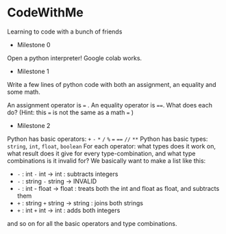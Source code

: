 # CodeWithMe
Learning to code with a bunch of friends

- Milestone 0

Open a python interpreter! Google colab works. 

- Milestone 1

Write a few lines of python code with both an assignment, an equality and some math.

An assignment operator is `=` . An equality operator is `==`. What does each do? (Hint: this `=` is not the same as 
a math `=` )

- Milestone 2

Python has basic operators: `+` `-` `*` `/` `%` `=` `==` `//` `**`
Python has basic types: `string`, `int`, `float`, `boolean`
For each operator: what types does it work on, what result does it give for every type-combination, and what type combinations is it invalid for? We basically want to make a list like this:

* `-` : int `-` int -> int : subtracts integers
* `-` : string `-` string -> INVALID 
* `-` : int - float -> float : treats both the int and float as float, and subtracts them
* `+` : string `+` string -> string : joins both strings
* `+` : int `+` int -> int : adds both integers

and so on for all the basic operators and type combinations.
